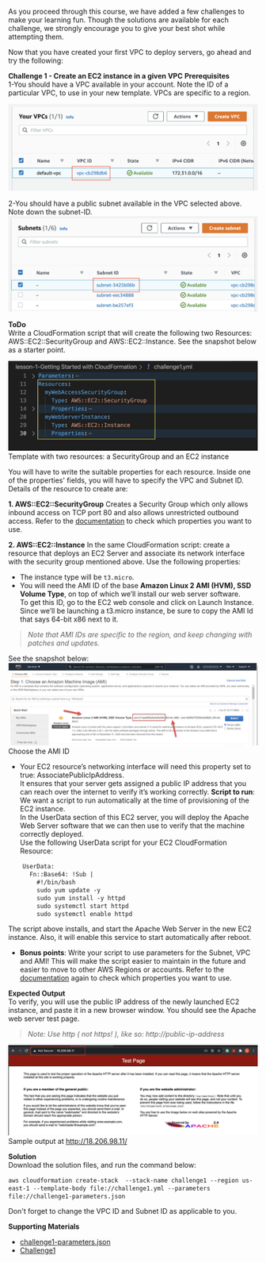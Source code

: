 As you proceed through this course, we have added a few challenges to make your learning fun. Though the solutions are available for each challenge, we strongly encourage you to give your best shot while attempting them.

Now that you have created your first VPC to deploy servers, go ahead and try the following:

**Challenge 1 - Create an EC2 instance in a given VPC**
**Prerequisites**   
1-You should have a VPC available in your account. Note the ID of a particular VPC, to use in your new template.
VPCs are specific to a region.  

![copy-VPC-ID](./image/copy-VPC-ID.png)

2-You should have a public subnet available in the VPC selected above. Note down the subnet-ID.  
![Copy-public-subnets-ID.png](./image/Copy-public-subnets-ID.png)

**ToDo**  
Write a CloudFormation script that will create the following two Resources: AWS::EC2::SecurityGroup and AWS::EC2::Instance. See the snapshot below as a starter point.

![Template- resources- SecurityGroup-and-EC2-instance.png](./image/Template-%20resources-%20SecurityGroup-and-EC2-instance.png)
Template with two resources: a SecurityGroup and an EC2 instance

You will have to write the suitable properties for each resource. Inside one of the properties' fields, you will have to specify the VPC and Subnet ID. Details of the resource to create are:

**1. AWS::EC2::SecurityGroup**
Creates a Security Group which only allows inbound access on TCP port 80 and also allows unrestricted outbound access. 
Refer to the [documentation](https://docs.aws.amazon.com/AWSCloudFormation/latest/UserGuide/aws-properties-ec2-security-group.html) to check which properties you want to use.

**2. AWS::EC2::Instance**
In the same CloudFormation script: create a resource that deploys an EC2 Server and associate its network interface with the security group mentioned above. Use the following properties:

* The instance type will be `t3.micro`.
* You will need the AMI ID of the base **Amazon Linux 2 AMI (HVM), SSD Volume Type**, on top of which we’ll install our web server software.  
 To get this ID, go to the EC2 web console and click on Launch Instance.  
 Since we’ll be launching a t3.micro instance, be sure to copy the AMI Id that says 64-bit x86 next to it.

>*Note that AMI IDs are specific to the region, and keep changing with patches and updates.*

See the snapshot below:  
![Choose-the-AMI-ID.png](./image/Choose-the-AMI-ID.png)
Choose the AMI ID

* Your EC2 resource’s networking interface will need this property set to true: AssociatePublicIpAddress.  
  It ensures that your server gets assigned a public IP address that you can reach over the internet to verify it’s working correctly.
**Script to run**:  
We want a script to run automatically at the time of provisioning of the EC2 instance.  
 In the UserData section of this EC2 server, you will deploy the Apache Web Server software that we can then use to verify that the machine correctly deployed.  
 Use the following UserData script for your EC2 CloudFormation Resource:
 ```script
     UserData:
       Fn::Base64: !Sub |
         #!/bin/bash
         sudo yum update -y
         sudo yum install -y httpd
         sudo systemctl start httpd
         sudo systemctl enable httpd
```
The script above installs, and start the Apache Web Server in the new EC2 instance. Also, it will enable this service to start automatically after reboot.  
* **Bonus points**: Write your script to use parameters for the Subnet, VPC and AMI! This will make the script easier to maintain in the future and easier to move to other AWS Regions or accounts.
Refer to the [documentation](https://docs.aws.amazon.com/AWSCloudFormation/latest/UserGuide/aws-properties-ec2-instance.html) again to check which properties you want to use.


**Expected Output**  
To verify, you will use the public IP address of the newly launched EC2 instance, and paste it in a new browser window. You should see the Apache web server test page.
>*Note: Use http ( not https! ), like so: http://public-ip-address*  

![Sample-output .png](./image/Sample-output.png)
Sample output at http://18.206.98.11/

**Solution**  
Download the solution files, and run the command below:

```Shell
aws cloudformation create-stack  --stack-name challenge1 --region us-east-1 --template-body file://challenge1.yml --parameters file://challenge1-parameters.json

```
Don't forget to change the VPC ID and Subnet ID as applicable to you.


**Supporting Materials**  
* [challenge1-parameters.json](./challenge1-parameters.json) 
* [Challenge1](./challenge1.yml) 


